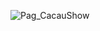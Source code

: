 ![Pag_CacauShow](https://user-images.githubusercontent.com/78672215/113481940-c2c7f900-9472-11eb-8815-9726731c1916.png)

